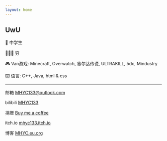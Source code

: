 ```yaml
---
layout: home
---
```


## UwU

🏫 中学生

🙅‍♂️💴 穷

🎮 Van游戏: Minecraft, Overwatch, 塞尔达传说, ULTRAKILL, 5dc, Mindustry

⌨️ 语言: C++, Java, html & css

---

邮箱 [MHYC133@outlook.com](mainto:MHYC133@outlook.com)

bilibili [MHYC133](https://space.bilibili.com/1251782597)

捐赠 [Buy me a coffee](https://www.buymeacoffee.com/MHYC)

itch.io [mhyc133.itch.io](https://mhyc133.itch.io/)

博客 [MHYC.eu.org](https://mhyc.eu.org)